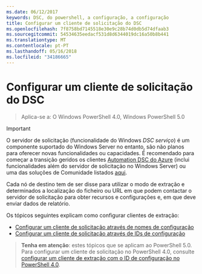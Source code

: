 ```yaml
---
ms.date: 06/12/2017
keywords: DSC, do powershell, a configuração, a configuração
title: Configurar um cliente de solicitação do DSC
ms.openlocfilehash: 7f8758bd7145518e30e9c28b74d0db5d74dfaab3
ms.sourcegitcommit: 54534635eedacf531d8d6344019dc16a50b8b441
ms.translationtype: MT
ms.contentlocale: pt-PT
ms.lasthandoff: 05/16/2018
ms.locfileid: "34186665"
---
```

# <a name="setting-up-a-dsc-pull-client"></a>Configurar um cliente de solicitação do DSC

> Aplica-se a: O Windows PowerShell 4.0, Windows PowerShell 5.0

> [!IMPORTANT]
> O servidor de solicitação (funcionalidade do Windows *DSC serviço*) é um componente suportado do Windows Server no entanto, são não planos para oferecer novas funcionalidades ou capacidades. É recomendado para começar a transição geridos os clientes [Automation DSC do Azure](/azure/automation/automation-dsc-getting-started) (inclui funcionalidades além do servidor de solicitação no Windows Server) ou uma das soluções de Comunidade listados [aqui](pullserver.md#community-solutions-for-pull-service).

Cada nó de destino tem de ser disse para utilizar o modo de extração e determinados a localização do ficheiro ou URL em que podem contactar o servidor de solicitação para obter recursos e configurações e, em que deve enviar dados de relatório.

Os tópicos seguintes explicam como configurar clientes de extração:

* [Configurar um cliente de solicitação através de nomes de configuração](pullClientConfigNames.md)
* [Configurar um cliente de solicitação através de IDs de configuração](pullClientConfigID.md)

> **Tenha em atenção**: estes tópicos que se aplicam ao PowerShell 5.0. Para configurar um cliente de solicitação no PowerShell 4.0, consulte [configurar um cliente de extração com o ID de configuração no PowerShell 4.0](pullClientConfigID4.md).